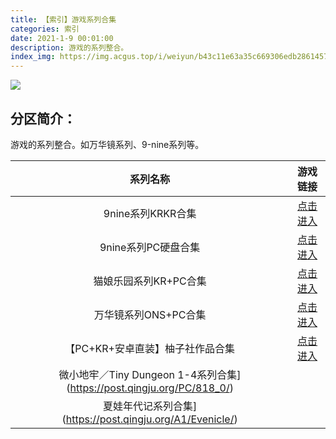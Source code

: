 ```yaml
---
title: 【索引】游戏系列合集
categories: 索引
date: 2021-1-9 00:01:00
description: 游戏的系列整合。
index_img: https://img.acgus.top/i/weiyun/b43c11e63a35c669306edb286145738bf7d490222b45cfc2f41cfff0447495728a73309690c15bc57ea1e055c38f4f51.webp
---
```

![](https://img.acgus.top/i/weiyun/b43c11e63a35c669306edb286145738bf7d490222b45cfc2f41cfff0447495728a73309690c15bc57ea1e055c38f4f51.webp)

## 分区简介：
游戏的系列整合。如万华镜系列、9-nine系列等。


|系列名称|游戏链接|
| :----: | :----: |
|9nine系列KRKR合集|[点击进入](https://post.qingju.org/A1/028/)|
|9nine系列PC硬盘合集|[点击进入](https://post.qingju.org/A1/028_0/)|
|猫娘乐园系列KR+PC合集|[点击进入](https://post.qingju.org/A1/NEKOPARA/)|
|万华镜系列ONS+PC合集|[点击进入](https://post.qingju.org/A1/whj/)|
|【PC+KR+安卓直装】柚子社作品合集|[点击进入](https://post.qingju.org/A1/Yuzu_Soft/)|
|微小地牢／Tiny Dungeon 1-4系列合集](https://post.qingju.org/PC/818_0/)|
|夏娃年代记系列合集](https://post.qingju.org/A1/Evenicle/)|